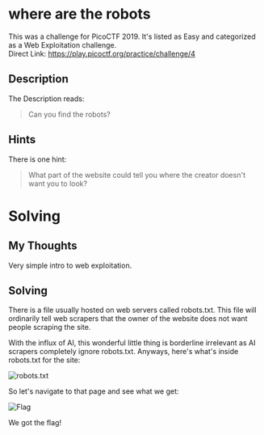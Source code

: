 # where are the robots
This was a challenge for PicoCTF 2019.  It's listed as Easy and categorized as a Web Exploitation challenge.  
Direct Link: https://play.picoctf.org/practice/challenge/4

## Description
The Description reads:
> Can you find the robots?

## Hints
There is one hint:
> What part of the website could tell you where the creator doesn't want you to look?

# Solving
## My Thoughts
Very simple intro to web exploitation.

## Solving
There is a file usually hosted on web servers called robots.txt.  This file will ordinarily tell web scrapers that the owner of the website does not want people scraping the site.

With the influx of AI, this wonderful little thing is borderline irrelevant as AI scrapers completely ignore robots.txt.  Anyways, here's what's inside robots.txt for the site:

![robots.txt](https://github.com/user-attachments/assets/3e124886-afc8-470d-b7b0-457eca3e490f)

So let's navigate to that page and see what we get:

![Flag](https://github.com/user-attachments/assets/6795104f-1ece-4e39-814a-b8b1481a5c5b)

We got the flag!
